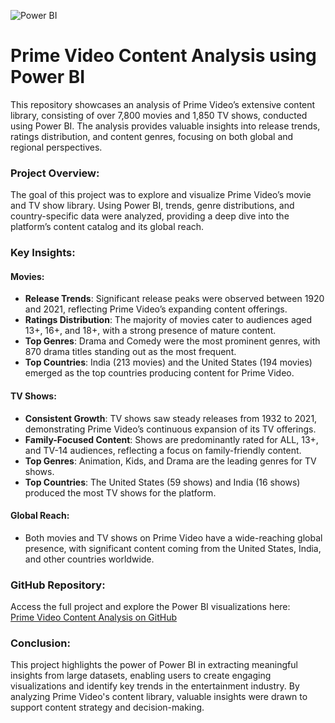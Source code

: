 ![Power BI](https://img.shields.io/badge/Power_BI-Report-blue)

# Prime Video Content Analysis using Power BI

This repository showcases an analysis of Prime Video’s extensive content library, consisting of over 7,800 movies and 1,850 TV shows, conducted using Power BI. The analysis provides valuable insights into release trends, ratings distribution, and content genres, focusing on both global and regional perspectives.

### Project Overview:
The goal of this project was to explore and visualize Prime Video’s movie and TV show library. Using Power BI, trends, genre distributions, and country-specific data were analyzed, providing a deep dive into the platform’s content catalog and its global reach.

### Key Insights:
#### Movies:
- **Release Trends**: Significant release peaks were observed between 1920 and 2021, reflecting Prime Video’s expanding content offerings.
- **Ratings Distribution**: The majority of movies cater to audiences aged 13+, 16+, and 18+, with a strong presence of mature content.
- **Top Genres**: Drama and Comedy were the most prominent genres, with 870 drama titles standing out as the most frequent.
- **Top Countries**: India (213 movies) and the United States (194 movies) emerged as the top countries producing content for Prime Video.

#### TV Shows:
- **Consistent Growth**: TV shows saw steady releases from 1932 to 2021, demonstrating Prime Video’s continuous expansion of its TV offerings.
- **Family-Focused Content**: Shows are predominantly rated for ALL, 13+, and TV-14 audiences, reflecting a focus on family-friendly content.
- **Top Genres**: Animation, Kids, and Drama are the leading genres for TV shows.
- **Top Countries**: The United States (59 shows) and India (16 shows) produced the most TV shows for the platform.

#### Global Reach:
- Both movies and TV shows on Prime Video have a wide-reaching global presence, with significant content coming from the United States, India, and other countries worldwide.

### GitHub Repository:
Access the full project and explore the Power BI visualizations here:  
[Prime Video Content Analysis on GitHub](https://lnkd.in/gAHdEhm7)

### Conclusion:
This project highlights the power of Power BI in extracting meaningful insights from large datasets, enabling users to create engaging visualizations and identify key trends in the entertainment industry. By analyzing Prime Video's content library, valuable insights were drawn to support content strategy and decision-making.
